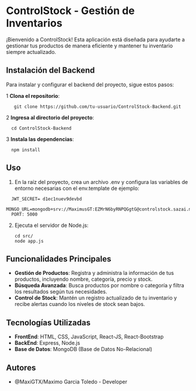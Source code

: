 # ControlStock - Gestión de Inventarios

¡Bienvenido a ControlStock! Esta aplicación está diseñada para ayudarte a gestionar tus productos de manera eficiente y mantener tu inventario siempre actualizado.

## Instalación del Backend

Para instalar y configurar el backend del proyecto, sigue estos pasos:

1 **Clona el repositorio**:
```
   git clone https://github.com/tu-usuario/ControlStock-Backend.git
```
2 **Ingresa al directorio del proyecto**:
```
  cd ControlStock-Backend
```
3 **Instala las dependencias**:
```
  npm install
```
## Uso
1. En la raíz del proyecto, crea un archivo .env y configura las variables de entorno necesarias con el env.template de ejemplo:
```
  JWT_SECRET= d1ec1nuev9devbd
  MONGO_URL=mongodb+srv://MaximusGT:EZMrN6byRNPQGgtG@controlstock.sazai.mongodb.net/
  PORT: 5000
```
2. Ejecuta el servidor de Node.js:
   ```
   cd src/
   node app.js

## Funcionalidades Principales

- **Gestión de Productos**: Registra y administra la información de tus productos, incluyendo nombre, categoría, precio y stock.
- **Búsqueda Avanzada**: Busca productos por nombre o categoría y filtra los resultados según tus necesidades.
- **Control de Stock**: Mantén un registro actualizado de tu inventario y recibe alertas cuando los niveles de stock sean bajos.

## Tecnologías Utilizadas

- **FrontEnd**: HTML, CSS, JavaScript, React-JS, React-Bootstrap
- **BackEnd**: Express, Node.js
- **Base de Datos**: MongoDB (Base de Datos No-Relacional)

## Autores

- @MaxiGTX/Maximo Garcia Toledo - Developer



